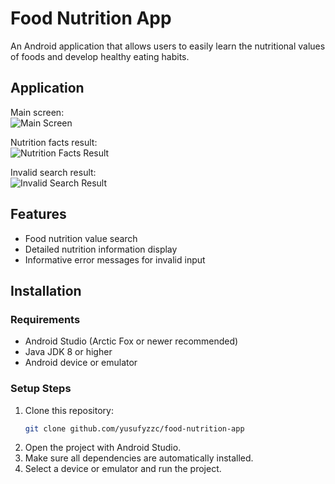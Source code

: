 # Food Nutrition App

An Android application that allows users to easily learn the nutritional values of foods and develop healthy eating habits.

## Application

Main screen:  
![Main Screen](./screenshots/screenshot1.png)

Nutrition facts result:  
![Nutrition Facts Result](./screenshots/screenshot2.png)

Invalid search result:  
![Invalid Search Result](./screenshots/screenshot3.png)

## Features

- Food nutrition value search
- Detailed nutrition information display
- Informative error messages for invalid input

## Installation

### Requirements

- Android Studio (Arctic Fox or newer recommended)
- Java JDK 8 or higher
- Android device or emulator

### Setup Steps

1. Clone this repository:
    ```bash
    git clone github.com/yusufyzzc/food-nutrition-app
    ```
2. Open the project with Android Studio.
3. Make sure all dependencies are automatically installed.
4. Select a device or emulator and run the project.
